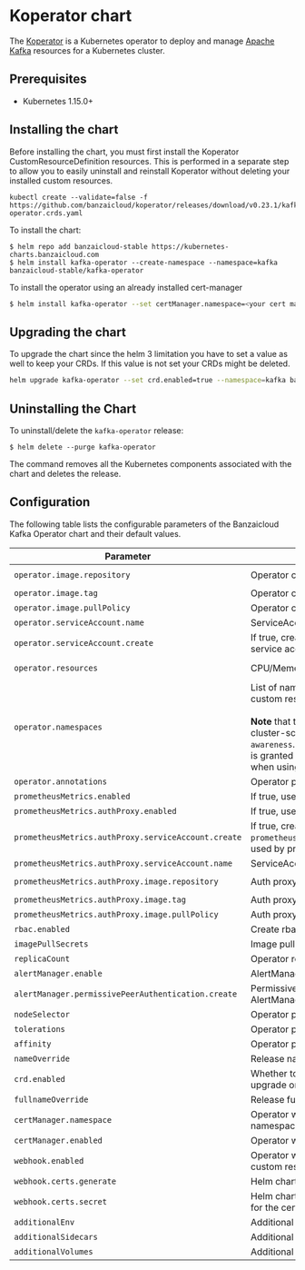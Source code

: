 # Koperator chart

The [Koperator](https://github.com/banzaicloud/koperator) is a Kubernetes operator to deploy and manage [Apache Kafka](https://kafka.apache.org) resources for a Kubernetes cluster.

## Prerequisites

- Kubernetes 1.15.0+

## Installing the chart

Before installing the chart, you must first install the Koperator CustomResourceDefinition resources.
This is performed in a separate step to allow you to easily uninstall and reinstall Koperator without deleting your installed custom resources.

```
kubectl create --validate=false -f https://github.com/banzaicloud/koperator/releases/download/v0.23.1/kafka-operator.crds.yaml
```

To install the chart:

```
$ helm repo add banzaicloud-stable https://kubernetes-charts.banzaicloud.com
$ helm install kafka-operator --create-namespace --namespace=kafka banzaicloud-stable/kafka-operator
```

To install the operator using an already installed cert-manager
```bash
$ helm install kafka-operator --set certManager.namespace=<your cert manager namespace> --namespace=kafka  --create-namespace banzaicloud-stable/kafka-operator
```

## Upgrading the chart

To upgrade the chart since the helm 3 limitation you have to set a value as well to keep your CRDs.
If this value is not set your CRDs might be deleted.

```bash
helm upgrade kafka-operator --set crd.enabled=true --namespace=kafka banzaicloud-stable/kafka-operator
```

## Uninstalling the Chart

To uninstall/delete the `kafka-operator` release:

```
$ helm delete --purge kafka-operator
```

The command removes all the Kubernetes components associated with the chart and deletes the release.

## Configuration

The following table lists the configurable parameters of the Banzaicloud Kafka Operator chart and their default values.

Parameter | Description | Default
--------- | ----------- | -------
`operator.image.repository` | Operator container image repository | `ghcr.io/banzaicloud/kafka-operator`
`operator.image.tag` | Operator container image tag | `v0.23.1`
`operator.image.pullPolicy` | Operator container image pull policy | `IfNotPresent`
`operator.serviceAccount.name` | ServiceAccount used by the operator pod | `kafka-operator`
`operator.serviceAccount.create` | If true, create the `operator.serviceAccount.name` service account | `true`
`operator.resources` | CPU/Memory resource requests/limits (YAML) | Memory: `128Mi/256Mi`, CPU: `100m/200m`
`operator.namespaces` | List of namespaces where Operator watches for custom resources.<br><br>**Note** that the operator still requires to read the cluster-scoped `Node` labels to configure `rack awareness`. Make sure the operator ServiceAccount is granted `get` permissions on this `Node` resource when using limited RBACs.| `""` i.e. all namespaces
`operator.annotations` | Operator pod annotations can be set | `{}`
`prometheusMetrics.enabled` | If true, use direct access for Prometheus metrics | `false`
`prometheusMetrics.authProxy.enabled` | If true, use auth proxy for Prometheus metrics | `true`
`prometheusMetrics.authProxy.serviceAccount.create` | If true, create the service account (see `prometheusMetrics.authProxy.serviceAccount.name`) used by prometheus auth proxy | `true`
`prometheusMetrics.authProxy.serviceAccount.name` | ServiceAccount used by prometheus auth proxy | `kafka-operator-authproxy`
`prometheusMetrics.authProxy.image.repository` | Auth proxy container image repository | `gcr.io/kubebuilder/kube-rbac-proxy`
`prometheusMetrics.authProxy.image.tag` | Auth proxy container image tag | `v0.13.0`
`prometheusMetrics.authProxy.image.pullPolicy` | Auth proxy container image pull policy | `IfNotPresent`
`rbac.enabled` | Create rbac service account and roles | `true`
`imagePullSecrets` | Image pull secrets can be set | `[]`
`replicaCount` | Operator replica count can be set | `1`
`alertManager.enable` | AlertManager can be enabled | `true`
`alertManager.permissivePeerAuthentication.create` | Permissive PeerAuthentication (Istio resource) for AlertManager can be created | `true`
`nodeSelector` | Operator pod node selector can be set | `{}`
`tolerations` | Operator pod tolerations can be set | `[]`
`affinity` | Operator pod affinity can be set | `{}`
`nameOverride` | Release name can be overwritten | `""`
`crd.enabled` | Whether to enable CRD installation(used for upgrade only) | `false`
`fullnameOverride` | Release full name can be overwritten | `""`
`certManager.namespace` | Operator will look for the cert manager in this namespace | `cert-manager`
`certManager.enabled` | Operator will integrate with the cert manager | `false`
`webhook.enabled` | Operator will activate the admission webhooks for custom resources | `true`
`webhook.certs.generate` | Helm chart will generate cert for the webhook | `true`
`webhook.certs.secret` | Helm chart will use the secret name applied here for the cert | `kafka-operator-serving-cert`
`additionalEnv` | Additional Environment Variables | `[]`
`additionalSidecars` | Additional Sidecars Configuration | `[]`
`additionalVolumes` | Additional volumes required for sidecars | `[]`
